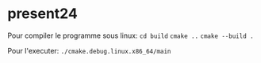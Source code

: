 # present24

Pour compiler le programme sous linux:
    `cd build`
    `cmake ..`
    `cmake --build .`

Pour l'executer:
    `./cmake.debug.linux.x86_64/main`
